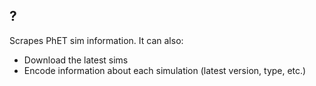 ## ?
Scrapes PhET sim information.
It can also:
 - Download the latest sims
 - Encode information about each simulation (latest version, type, etc.)
